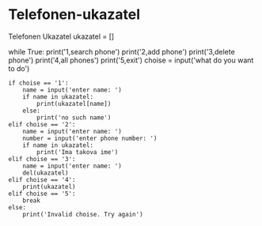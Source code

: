 # Telefonen-ukazatel
Telefonen Ukazatel
ukazatel = []

while True:
    print('1,search phone')
    print('2,add phone')
    print('3,delete phone')
    print('4,all phones')
    print('5,exit')
    choise = input('what do you want to do')

    if choise == '1':
        name = input('enter name: ')
        if name in ukazatel:
            print(ukazatel[name])
        else:
            print('no such name')
    elif choise == '2':
        name = input('enter name: ')
        number = input('enter phone number: ')
        if name in ukazatel:
            print('Ima takova ime')
    elif choise == '3':
        name = input('enter name: ')
        del(ukazatel)
    elif choise == '4':
        print(ukazatel)
    elif choise == '5':
        break
    else:
        print('Invalid choise. Try again')
